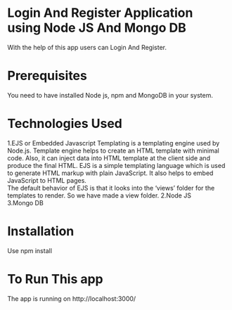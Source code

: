 # Login And Register Application using Node JS And Mongo DB

With the help of this app users can Login And Register.

# Prerequisites

You need to have installed Node js, npm and MongoDB in your system.

# Technologies Used

1.EJS or Embedded Javascript Templating is a templating engine used by Node.js. Template engine helps to create an HTML template with minimal code. Also, it can inject data into HTML template at the client side and produce the final HTML. EJS is a simple templating language which is used to generate HTML markup with plain JavaScript. It also helps to embed JavaScript to HTML pages.
<br>
The default behavior of EJS is that it looks into the ‘views’ folder for the templates to render. So we have made a view folder.
2.Node JS<br>
3.Mongo DB

# Installation

Use npm install

# To Run This app

The app is running on
http://localhost:3000/


